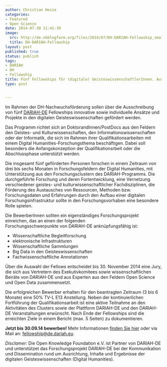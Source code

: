 ```yaml
---
author: Christian Heise
categories:
- Featured
- Open Science
date: 2014-07-30 11:41:39
image:
  src: http://de.okblogfarm.org/files/2014/07/DH-DARIAH-Fellowship_small-e1406720208783.png
  title: DH-DARIAH-Fellowship
layout: post
published: true
status: publish
tags:
- DARIAH
- DH
- Fellowship
title: Fünf Fellowships für (digitale) GeisteswissenschaftlerInnen. Ausschreibung läuft bis zum 30.09.14!
type: post


---
```


Im Rahmen der DH-Nachwuchsförderung sollen über die Ausschreibung von fünf [DARIAH-DE](http://de.dariah.eu/) Fellowships innovative sowie individuelle Ansätze und Projekte in den digitalen Geisteswissenschaften gefördert werden.

Das Programm richtet sich an DoktorandInnen/PostDocs aus den Feldern den Geistes- und Kulturwissenschaften, den Informationswissenschaften oder der Informatik, die sich im Rahmen ihrer Qualifikationsarbeiten mit einem Digital Humanities-Forschungsthema beschäftigen. Dabei soll besonders die Anfangskonzeption der Qualifikationsrbeit oder die Abschlussphase unterstützt werden.

Die insgesamt fünf geförderten Personen forschen in einem Zeitraum von drei bis sechs Monaten in Forschungsfeldern der Digital Humanities, mit Unterstützung aus den Forschungsclustern des DARIAH-Programms. Die durchgeführte Forschung und deren Fortentwicklung, eine Vernetzung verschiedener geistes- und kulturwissenschaftlicher Fachdisziplinen, die Förderung des Austausches von Ressourcen, Methoden bzw. Forschungsdaten und Erfahrungen durch den Aufbau einer digitalen Forschungsinfrastruktur sollte in den Forschungsvorhaben eine besondere Rolle spielen.

Die BewerberInnen sollten ein eigenständiges Forschungsprojekt einreichen, das an einen der folgenden  
Forschungsschwerpunkte von DARIAH-DE anknüpfungsfähig ist:

  * Wissenschaftliche Begleitforschung
  * elektronische Infrastrukturen
  * Wissenschaftliche Sammlungen
  * Big Data in den Geisteswissenschaften
  * Fachwissenschaftliche Annotationen

Über die Auswahl der Fellows entscheidet bis 30. November 2014 eine Jury, die sich aus Vertretern des Exekutivkomitees sowie wissenschaftlichen Beiräte von DARIAH-DE und aus Experten aus den Feldern Open Science und Open Data zusammensetzt.

Die erfolgreichen Bewerber erhalten für den beantragten Zeitraum (3 bis 6 Monate) eine 50% TV-L E13 Anstellung. Neben der kontinuierlichen Fortführung der Qualifikationsarbeit ist eine aktive Teilnahme an den Aktivitäten des Clusters sowie der Plattform DARIAH-DE und den DARIAH-DE Veranstaltungen erwünscht. Nach Ende der Fellowships sind die erreichten Ziele in einem Bericht (max. 5 Seiten) zu dokumentieren.

**Jetzt bis 30.09.14 bewerben!** Mehr Informationen [finden Sie hier](https://de.dariah.eu/fellowshipprogramm) oder via Mail an: fellowship@de.dariah.eu.

_Disclamer:_ Die Open Knowledge Foundation e.V. ist Partner von DARIAH-DE und unterstützet das Forschungsprojekt DARIAH-DE bei der Kommunikation und Dissemination rund um Ausrichtung, Inhalte und Ergebnisse der digitalen Geisteswissenschaften (Digital Humanities).